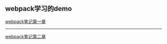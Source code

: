 ## webpack学习的demo


<html>
<a href="https://github.com/liyunxiang345/webpack-study/blob/master/notebook/step-1.md">webpack笔记第一章</a>
<hr>
<a href="https://github.com/liyunxiang345/webpack-study/blob/master/notebook/step-2.md">webpack笔记第二章</a>
</html>